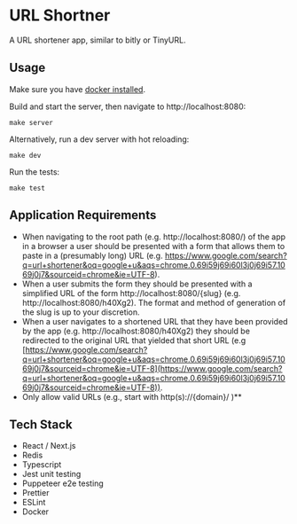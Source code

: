 # URL Shortner

A URL shortener app, similar to bitly or TinyURL.

## Usage

Make sure you have [docker installed](https://docs.docker.com/get-docker/).

Build and start the server, then navigate to http://localhost:8080:

```
make server
```

Alternatively, run a dev server with hot reloading:

```
make dev
```

Run the tests:

```
make test
```

## Application Requirements

- When navigating to the root path (e.g. http://localhost:8080/) of the app in a browser a user should be presented with a form that allows them to paste in a (presumably long) URL (e.g. https://www.google.com/search?q=url+shortener&oq=google+u&aqs=chrome.0.69i59j69i60l3j0j69i57.1069j0j7&sourceid=chrome&ie=UTF-8).
- When a user submits the form they should be presented with a simplified URL of the form http://localhost:8080/{slug} (e.g. http://localhost:8080/h40Xg2). The format and method of generation of the slug is up to your discretion.
- When a user navigates to a shortened URL that they have been provided by the app (e.g. http://localhost:8080/h40Xg2) they should be redirected to the original URL that yielded that short URL (e.g [https://www.google.com/search?q=url+shortener&oq=google+u&aqs=chrome.0.69i59j69i60l3j0j69i57.1069j0j7&sourceid=chrome&ie=UTF-8](https://www.google.com/search?q=url+shortener&oq=google+u&aqs=chrome.0.69i59j69i60l3j0j69i57.1069j0j7&sourceid=chrome&ie=UTF-8)).
- Only allow valid URLs (e.g., start with http(s)://{domain}/ )\*\*

## Tech Stack

- React / Next.js
- Redis
- Typescript
- Jest unit testing
- Puppeteer e2e testing
- Prettier
- ESLint
- Docker
